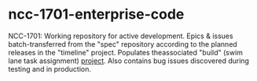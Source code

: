 # ncc-1701-enterprise-code
NCC-1701: Working repository for active development.  Epics &amp; issues batch-transferred from the "spec" repository according to the planned releases in the "timeline" project.  Populates theassociated "build" (swim lane task assignment) [project](https://github.com/dpcunningham/ncc-1701-enterprise-code/projects).  Also contains bug issues discovered during testing and in production.
